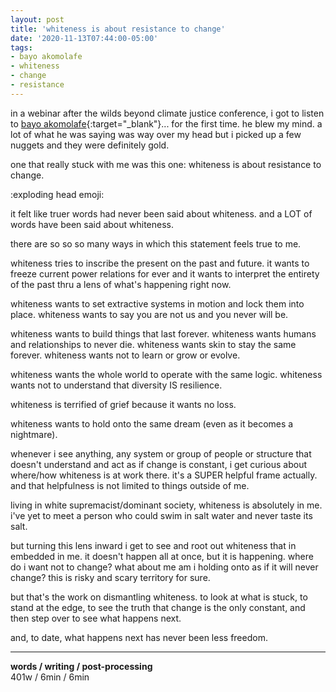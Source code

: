 ```yaml
---
layout: post
title: 'whiteness is about resistance to change'
date: '2020-11-13T07:44:00-05:00'
tags:
- bayo akomolafe
- whiteness
- change
- resistance
--- 
```


<!-- {:target="_blank"} -->


in a webinar after the wilds beyond climate justice conference, i got to listen to [bayo akomolafe](https://bayoakomolafe.net/){:target="_blank"}... for the first time. he blew my mind. a lot of what he was saying was way over my head but i picked up a few nuggets and they were definitely gold. 

one that really stuck with me was this one: whiteness is about resistance to change. 

:exploding head emoji:

it felt like truer words had never been said about whiteness. and a LOT of words have been said about whiteness. 

there are so so so many ways in which this statement feels true to me. 

whiteness tries to inscribe the present on the past and future. it wants to freeze current power relations for ever and it wants to interpret the entirety of the past thru a lens of what's happening right now. 

whiteness wants to set extractive systems in motion and lock them into place. whiteness wants to say you are not us and you never will be. 

whiteness wants to build things that last forever. whiteness wants humans and relationships to never die. whiteness wants skin to stay the same forever. whiteness wants not to learn or grow or evolve. 

whiteness wants the whole world to operate with the same logic. whiteness wants not to understand that diversity IS resilience. 

whiteness is terrified of grief because it wants no loss. 

whiteness wants to hold onto the same dream (even as it becomes a nightmare).

whenever i see anything, any system or group of people or structure that doesn't understand and act as if change is constant, i get curious about where/how whiteness is at work there. it's a SUPER helpful frame actually. and that helpfulness is not limited to things outside of me. 

living in white supremacist/dominant society, whiteness is absolutely in me. i've yet to meet a person who could swim in salt water and never taste its salt. 

but turning this lens inward i get to see and root out whiteness that in embedded in me. it doesn't happen all at once, but it is happening. where do i want not to change? what about me am i holding onto as if it will never change? this is risky and scary territory for sure. 

but that's the work on dismantling whiteness. to look at what is stuck, to stand at the edge, to see the truth that change is the only constant, and then step over to see what happens next. 

and, to date, what happens next has never been less freedom.

---


<!-- hyperlink bank -->


<!-- &#042; = asterisk -->
<!-- &#039; = single quote '-->

**words / writing / post-processing**  
401w / 6min / 6min